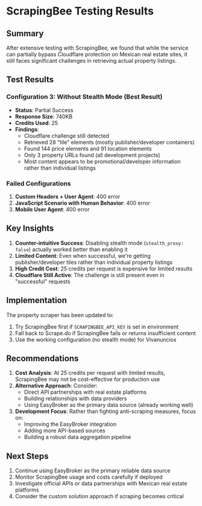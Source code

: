 # ScrapingBee Testing Results

## Summary

After extensive testing with ScrapingBee, we found that while the service can partially bypass Cloudflare protection on Mexican real estate sites, it still faces significant challenges in retrieving actual property listings.

## Test Results

### Configuration 3: Without Stealth Mode (Best Result)
- **Status**: Partial Success
- **Response Size**: 740KB
- **Credits Used**: 25
- **Findings**:
  - Cloudflare challenge still detected
  - Retrieved 28 "tile" elements (mostly publisher/developer containers)
  - Found 144 price elements and 91 location elements
  - Only 3 property URLs found (all development projects)
  - Most content appears to be promotional/developer information rather than individual listings

### Failed Configurations
1. **Custom Headers + User Agent**: 400 error
2. **JavaScript Scenario with Human Behavior**: 400 error  
3. **Mobile User Agent**: 400 error

## Key Insights

1. **Counter-intuitive Success**: Disabling stealth mode (`stealth_proxy: false`) actually worked better than enabling it
2. **Limited Content**: Even when successful, we're getting publisher/developer tiles rather than individual property listings
3. **High Credit Cost**: 25 credits per request is expensive for limited results
4. **Cloudflare Still Active**: The challenge is still present even in "successful" requests

## Implementation

The property scraper has been updated to:
1. Try ScrapingBee first if `SCRAPINGBEE_API_KEY` is set in environment
2. Fall back to Scrape.do if ScrapingBee fails or returns insufficient content
3. Use the working configuration (no stealth mode) for Vivanuncios

## Recommendations

1. **Cost Analysis**: At 25 credits per request with limited results, ScrapingBee may not be cost-effective for production use
2. **Alternative Approach**: Consider:
   - Direct API partnerships with real estate platforms
   - Building relationships with data providers
   - Using EasyBroker as the primary data source (already working well)
3. **Development Focus**: Rather than fighting anti-scraping measures, focus on:
   - Improving the EasyBroker integration
   - Adding more API-based sources
   - Building a robust data aggregation pipeline

## Next Steps

1. Continue using EasyBroker as the primary reliable data source
2. Monitor ScrapingBee usage and costs carefully if deployed
3. Investigate official APIs or data partnerships with Mexican real estate platforms
4. Consider the custom solution approach if scraping becomes critical